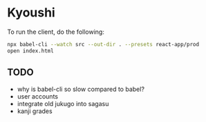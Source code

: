 # Kyoushi

To run the client, do the following:

```sh
npx babel-cli --watch src --out-dir . --presets react-app/prod
open index.html
```

## TODO
* why is babel-cli so slow compared to babel?
* user accounts
* integrate old jukugo into sagasu
* kanji grades
